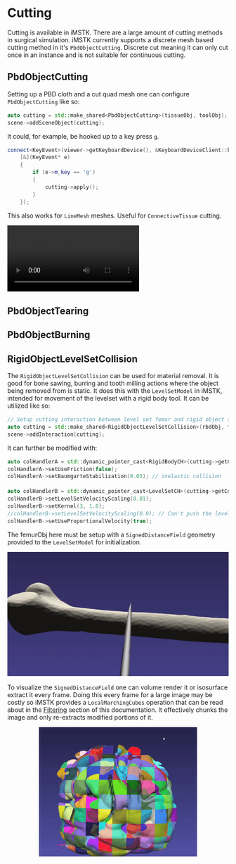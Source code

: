 # Cutting

Cutting is available in iMSTK. There are a large amount of cutting methods in surgical simulation. iMSTK currently supports a discrete mesh based cutting method in it's `PbdObjectCutting`. Discrete cut meaning it can only cut once in an instance and is not suitable for continuous cutting.

## PbdObjectCutting

Setting up a PBD cloth and a cut quad mesh one can configure `PbdObjectCutting` like so:

```cpp
auto cutting = std::make_shared<PbdObjectCutting>(tissueObj, toolObj);
scene->addSceneObject(cutting);
```

It could, for example, be hooked up to a key press `g`.
```cpp
connect<KeyEvent>(viewer->getKeyboardDevice(), &KeyboardDeviceClient::keyPress,
    [&](KeyEvent* e)
    {
        if (e->m_key == 'g')
        {
            cutting->apply();
        }
    });
```

This also works for `LineMesh` meshes. Useful for `ConnectiveTissue` cutting.

![type:video](./media/pbdThinTissueCut.mp4)

## PbdObjectTearing

## PbdObjectBurning

## RigidObjectLevelSetCollision

The `RigidObjectLevelSetCollision` can be used for material removal. It is good for bone sawing, burring and tooth milling actions where the object being removed from is static. It does this with the `LevelSetModel` in iMSTK, intended for movement of the levelset with a rigid body tool. It can be utilized like so:

```cpp
// Setup cutting interaction between level set femur and rigid object tool
auto cutting = std::make_shared<RigidObjectLevelSetCollision>(rbdObj, femurObj);
scene->addInteraction(cutting);
```

It can further be modified with:

```cpp
auto colHandlerA = std::dynamic_pointer_cast<RigidBodyCH>(cutting->getCollisionHandlingA());
colHandlerA->setUseFriction(false);
colHandlerA->setBaumgarteStabilization(0.05); // inelastic collision

auto colHandlerB = std::dynamic_pointer_cast<LevelSetCH>(cutting->getCollisionHandlingB());
colHandlerB->setLevelSetVelocityScaling(0.01);
colHandlerB->setKernel(3, 1.0);
//colHandlerB->setLevelSetVelocityScaling(0.0); // Can't push the levelset
colHandlerB->setUseProportionalVelocity(true);
```

The femurObj here must be setup with a `SignedDistanceField` geometry provided to the `LevelSetModel` for initialization.

<p align="center">
  <img src="media/lsmCutting.gif" alt="level set cutting"/>
</p>

To visualize the `SignedDistanceField` one can volume render it or isosurface extract it every frame. Doing this every frame for a large image may be costly so iMSTK provides a `LocalMarchingCubes` operation that can be read about in the [Filtering](./Extras/Filtering.md) section of this documentation. It effectively chunks the image and only re-extracts modified portions of it.

<p align="center">
  <img src="media/localmc.gif" alt="level set cutting with chunks"/>
</p>